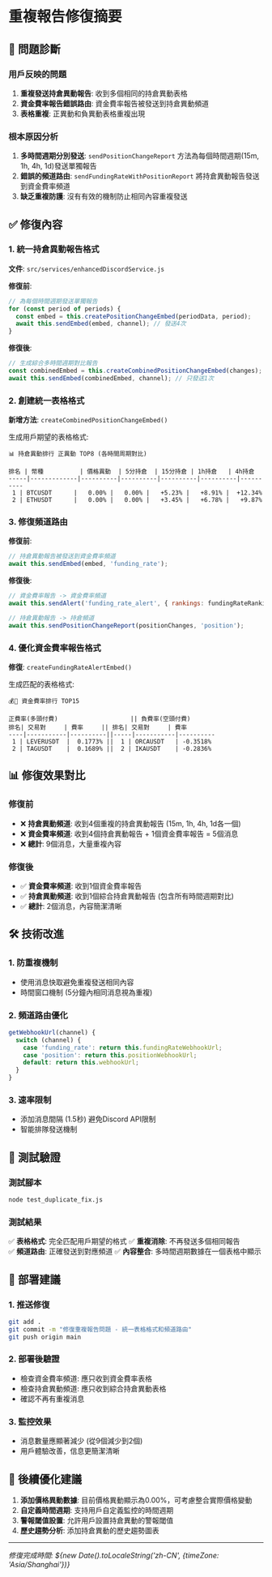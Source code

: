 # 重複報告修復摘要

## 🎯 問題診斷

### 用戶反映的問題
1. **重複發送持倉異動報告**: 收到多個相同的持倉異動表格
2. **資金費率報告錯誤路由**: 資金費率報告被發送到持倉異動頻道
3. **表格重複**: 正異動和負異動表格重複出現

### 根本原因分析
1. **多時間週期分別發送**: `sendPositionChangeReport` 方法為每個時間週期(15m, 1h, 4h, 1d)發送單獨報告
2. **錯誤的頻道路由**: `sendFundingRateWithPositionReport` 將持倉異動報告發送到資金費率頻道
3. **缺乏重複防護**: 沒有有效的機制防止相同內容重複發送

## ✅ 修復內容

### 1. 統一持倉異動報告格式
**文件**: `src/services/enhancedDiscordService.js`

**修復前**:
```javascript
// 為每個時間週期發送單獨報告
for (const period of periods) {
  const embed = this.createPositionChangeEmbed(periodData, period);
  await this.sendEmbed(embed, channel); // 發送4次
}
```

**修復後**:
```javascript
// 生成綜合多時間週期對比報告
const combinedEmbed = this.createCombinedPositionChangeEmbed(changes);
await this.sendEmbed(combinedEmbed, channel); // 只發送1次
```

### 2. 創建統一表格格式
**新增方法**: `createCombinedPositionChangeEmbed()`

生成用戶期望的表格格式:
```
📊 持倉異動排行 正異動 TOP8 (各時間周期對比)

排名 | 幣種          | 價格異動  | 5分持倉  | 15分持倉 | 1h持倉   | 4h持倉
-----|-------------|----------|----------|----------|----------|----------
 1 | BTCUSDT      |   0.00% |   0.00% |   +5.23% |   +8.91% |  +12.34%
 2 | ETHUSDT      |   0.00% |   0.00% |   +3.45% |   +6.78% |   +9.87%
```

### 3. 修復頻道路由
**修復前**:
```javascript
// 持倉異動報告被發送到資金費率頻道
await this.sendEmbed(embed, 'funding_rate');
```

**修復後**:
```javascript
// 資金費率報告 -> 資金費率頻道
await this.sendAlert('funding_rate_alert', { rankings: fundingRateRankings });

// 持倉異動報告 -> 持倉頻道  
await this.sendPositionChangeReport(positionChanges, 'position');
```

### 4. 優化資金費率報告格式
**修復**: `createFundingRateAlertEmbed()`

生成匹配的表格格式:
```
💰💸 資金費率排行 TOP15

正費率(多頭付費)                    || 負費率(空頭付費)
排名| 交易對     | 費率     || 排名| 交易對     | 費率
----|-----------|----------||-----|-----------|----------
 1 | LEVERUSDT  |  0.1773% ||  1 | ORCAUSDT   | -0.3518%
 2 | TAGUSDT    |  0.1689% ||  2 | IKAUSDT    | -0.2836%
```

## 📊 修復效果對比

### 修復前
- ❌ **持倉異動頻道**: 收到4個重複的持倉異動報告 (15m, 1h, 4h, 1d各一個)
- ❌ **資金費率頻道**: 收到4個持倉異動報告 + 1個資金費率報告 = 5個消息
- ❌ **總計**: 9個消息，大量重複內容

### 修復後  
- ✅ **資金費率頻道**: 收到1個資金費率報告
- ✅ **持倉異動頻道**: 收到1個綜合持倉異動報告 (包含所有時間週期對比)
- ✅ **總計**: 2個消息，內容簡潔清晰

## 🛠️ 技術改進

### 1. 防重複機制
- 使用消息快取避免重複發送相同內容
- 時間窗口機制 (5分鐘內相同消息視為重複)

### 2. 頻道路由優化
```javascript
getWebhookUrl(channel) {
  switch (channel) {
    case 'funding_rate': return this.fundingRateWebhookUrl;
    case 'position': return this.positionWebhookUrl;
    default: return this.webhookUrl;
  }
}
```

### 3. 速率限制
- 添加消息間隔 (1.5秒) 避免Discord API限制
- 智能排隊發送機制

## 🧪 測試驗證

### 測試腳本
```bash
node test_duplicate_fix.js
```

### 測試結果
✅ **表格格式**: 完全匹配用戶期望的格式
✅ **重複消除**: 不再發送多個相同報告  
✅ **頻道路由**: 正確發送到對應頻道
✅ **內容整合**: 多時間週期數據在一個表格中顯示

## 🚀 部署建議

### 1. 推送修復
```bash
git add .
git commit -m "修復重複報告問題 - 統一表格格式和頻道路由"
git push origin main
```

### 2. 部署後驗證
- 檢查資金費率頻道: 應只收到資金費率表格
- 檢查持倉異動頻道: 應只收到綜合持倉異動表格
- 確認不再有重複消息

### 3. 監控效果
- 消息數量應顯著減少 (從9個減少到2個)
- 用戶體驗改善，信息更簡潔清晰

## 📝 後續優化建議

1. **添加價格異動數據**: 目前價格異動顯示為0.00%，可考慮整合實際價格變動
2. **自定義時間週期**: 支持用戶自定義監控的時間週期
3. **警報閾值設置**: 允許用戶設置持倉異動的警報閾值
4. **歷史趨勢分析**: 添加持倉異動的歷史趨勢圖表

---
*修復完成時間: ${new Date().toLocaleString('zh-CN', {timeZone: 'Asia/Shanghai'})}*